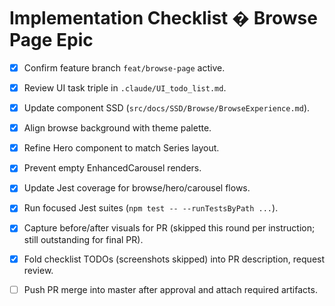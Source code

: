 # Implementation Checklist � Browse Page Epic

- [x] Confirm feature branch `feat/browse-page` active.
- [x] Review UI task triple in `.claude/UI_todo_list.md`.
- [x] Update component SSD (`src/docs/SSD/Browse/BrowseExperience.md`).
- [x] Align browse background with theme palette.
- [x] Refine Hero component to match Series layout.
- [x] Prevent empty EnhancedCarousel renders.
- [x] Update Jest coverage for browse/hero/carousel flows.
- [x] Run focused Jest suites (`npm test -- --runTestsByPath ...`).
- [x] Capture before/after visuals for PR (skipped this round per instruction; still outstanding for final PR).
- [x] Fold checklist TODOs (screenshots skipped) into PR description, request review.
- [ ] Push PR merge into master after approval and attach required artifacts.

